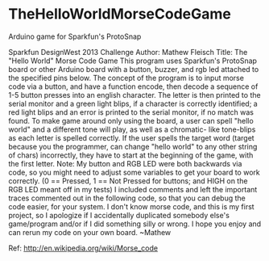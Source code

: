 TheHelloWorldMorseCodeGame
==========================

Arduino game for Sparkfun's ProtoSnap

Sparkfun DesignWest 2013 Challenge
Author: Mathew Fleisch
Title: The "Hello World" Morse Code Game
This program uses Sparkfun's ProtoSnap board or other Arduino board
with a button, buzzer, and rgb led attached to the specified pins below.
The concept of the program is to input morse code via a button, and have
a function encode, then decode a sequence of 1-5 button presses into 
an english character. The letter is then printed to the serial monitor
and a green light blips, if a character is correctly identified; a red
light blips and an error is printed to the serial monitor, if no match
was found. To make game around only using the board, a user can spell
"hello world" and a different tone will play, as well as a chromatic-
like tone-blips as each letter is spelled correctly. If the user spells
the target word (target because you the programmer, can change "hello 
world" to any other string of chars) incorrectly, they have to start
at the beginning of the game, with the first letter.
Note: My button and RGB LED were both backwards via code, so you might
      need to adjust some variables to get your board to work correctly.
      (0 == Pressed, 1 == Not Pressed for buttons; and HIGH on the RGB
      LED meant off in my tests) I included comments and left the 
      important traces commented out in the following code, so that you
      can debug the code easier, for your system.
I don't know morse code, and this is my first project, so I apologize
if I accidentally duplicated somebody else's game/program and/or if I
did something silly or wrong. I hope you enjoy and can rerun my code
on your own board.
~Mathew

Ref: http://en.wikipedia.org/wiki/Morse_code
